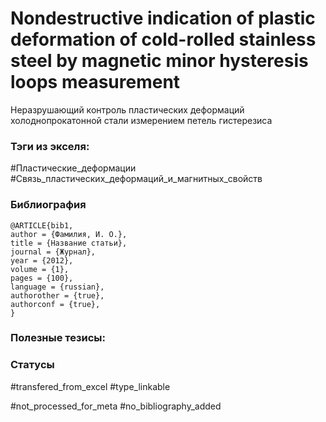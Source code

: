 # Nondestructive indication of plastic deformation of cold-rolled stainless steel by magnetic minor hysteresis loops measurement

Неразрушающий контроль пластических деформаций холоднопрокатонной стали измерением петель гистерезиса

### Тэги из экселя:
#Пластические_деформации
#Связь_пластических_деформаций_и_магнитных_свойств

### Библиография
```
@ARTICLE{bib1,
author = {Фамилия, И. О.},
title = {Название статьи},
journal = {Журнал},
year = {2012},
volume = {1},
pages = {100},
language = {russian},
authorother = {true},
authorconf = {true},
}
```

### Полезные тезисы:

### Статусы
#transfered_from_excel 
#type_linkable 

#not_processed_for_meta
#no_bibliography_added